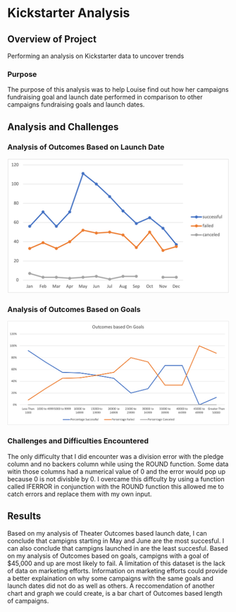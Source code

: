 # Kickstarter Analysis

## Overview of Project
Performing an analysis on Kickstarter data to uncover trends

### Purpose
The purpose of this analysis was to help Louise find out how her campaigns fundraising goal and launch date performed in comparison to other campaigns fundraising goals and launch dates.

## Analysis and Challenges

### Analysis of Outcomes Based on Launch Date
![image_name](Resources/Theater_Outcomes_vs_Launch.png)

### Analysis of Outcomes Based on Goals
![image_name](Resources/Outcomes_vs_Goals.png)

### Challenges and Difficulties Encountered
The only difficulty that I did encounter was a division error with the pledge column and no backers column while using the ROUND function. Some data witin those columns had a numerical value of 0 and the error would pop up because 0 is not divisble by 0. I overcame this diffculty by using a function called IFERROR in conjunction with the ROUND function this allowed me to catch errors and replace them with my own input.

## Results
  Based on my analysis of Theater Outcomes based launch date, I can conclude that campigns starting in May and June are the most succesful. I can also conclude that campigns launched in are the least succesful.
  Based on my analysis of Outcomes based on goals, campigns with a goal of $45,000 and up are most likely to fail. 
  A limitation of this dataset is the lack of data on marketing efforts. Information on marketing efforts could provide a better explaination on why some campaigns with the same goals and launch dates did not do as well as others. 
  A reccomendation of another chart and graph we could create, is a bar chart of  Outcomes based length of campaigns.
